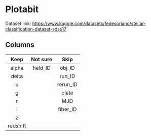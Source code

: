 # Plotabit

Dataset link: https://www.kaggle.com/datasets/fedesoriano/stellar-classification-dataset-sdss17


## Columns

|Keep         |Not sure    |Skip        |
|:-----------:|:----------:|:----------:|
|alpha        |field_ID    |obj_ID      |
|delta        |            |run_ID      |
|u            |            |rerun_ID    |
|g            |            |plate       |
|r            |            |MJD         |
|i            |            |fiber_ID    |
|z            |            |            |
|redshift     |            |            |
